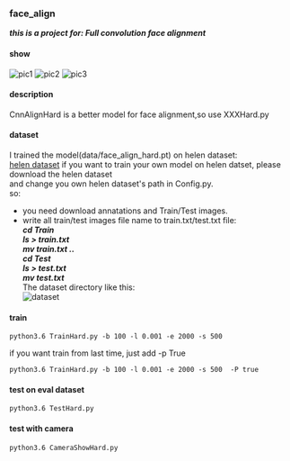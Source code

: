 ### face_align
***this is a project for: Full convolution face alignment***  

#### show
![pic1](https://github.com/sunnythree/face_alignment/blob/master/data/t1.png)
![pic2](https://github.com/sunnythree/face_alignment/blob/master/data/t2.png)
![pic3](https://github.com/sunnythree/face_alignment/blob/master/data/t3.png)

#### description
CnnAlignHard is a better model for face alignment,so use XXXHard.py 

#### dataset
I trained the model(data/face_align_hard.pt) on helen dataset:  
[helen dataset](http://www.ifp.illinois.edu/~vuongle2/helen/)
if you want to train your own model on helen datset, please download the helen dataset   
and change you own helen dataset's path in Config.py.  
so:  
* you need download annatations and Train/Test images.
* write all train/test images file name to train.txt/test.txt file:  
***cd Train***  
***ls > train.txt***   
***mv train.txt ..***    
***cd Test***  
***ls > test.txt***  
***mv test.txt***   
The dataset directory like this:  
![dataset](https://github.com/sunnythree/face_alignment/blob/master/data/dic.png)  
#### train  
```
python3.6 TrainHard.py -b 100 -l 0.001 -e 2000 -s 500  
```
if you want train from last time, just add -p True
```
python3.6 TrainHard.py -b 100 -l 0.001 -e 2000 -s 500  -P true
```
#### test on  eval dataset
```
python3.6 TestHard.py
```
#### test with camera
```
python3.6 CameraShowHard.py
```
